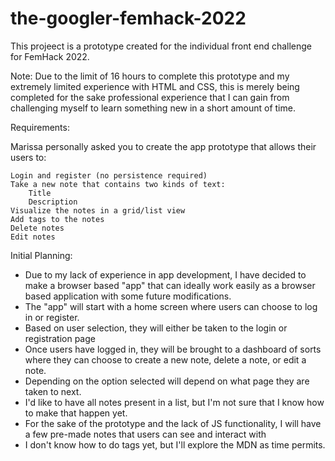 # the-googler-femhack-2022
This projeect is a prototype created for the individual front end challenge for FemHack 2022.

Note: Due to the limit of 16 hours to complete this prototype and my extremely limited experience with HTML and CSS, this is merely being completed for the sake professional experience that I can gain from challenging myself to learn something new in a short amount of time.

Requirements:

Marissa personally asked you to create the app prototype that allows their users to:

    Login and register (no persistence required)
    Take a new note that contains two kinds of text:
        Title
        Description
    Visualize the notes in a grid/list view
    Add tags to the notes
    Delete notes
    Edit notes
    

Initial Planning:

- Due to my lack of experience in app development, I have decided to make a browser based "app" that can ideally work easily as a browser based application with some future modifications.
- The "app" will start with a home screen where users can choose to log in or register.
- Based on user selection, they will either be taken to the login or registration page
- Once users have logged in, they will be brought to a dashboard of sorts where they can choose to create a new note, delete a note, or edit a note.
- Depending on the option selected will depend on what page they are taken to next.
- I'd like to have all notes present in a list, but I'm not sure that I know how to make that happen yet.
- For the sake of the prototype and the lack of JS functionality, I will have a few pre-made notes that users can see and interact with
- I don't know how to do tags yet, but I'll explore the MDN as time permits.

